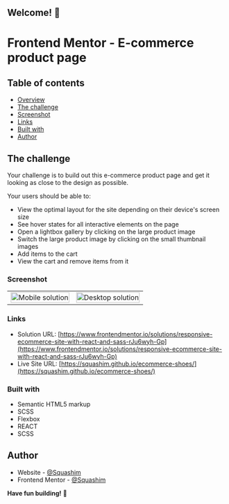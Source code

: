 ## Welcome! 👋

# Frontend Mentor - E-commerce product page

## Table of contents

- [Overview](#overview)
- [The challenge](#the-challenge)
- [Screenshot](#screenshot) 
- [Links](#links)
- [Built with](#built-with)
- [Author](#author)


## The challenge

Your challenge is to build out this e-commerce product page and get it looking as close to the design as possible.

Your users should be able to:

- View the optimal layout for the site depending on their device's screen size
- See hover states for all interactive elements on the page
- Open a lightbox gallery by clicking on the large product image
- Switch the large product image by clicking on the small thumbnail images
- Add items to the cart
- View the cart and remove items from it



### Screenshot

<table>
        <tr>
            <td>
                <img src="src/images/mobile.jpg"
                    alt="Mobile solution" title="Mobile solution" width="100%"/>
            </td>
            <td>
                <img src="src/images/desktop.jpg"
                    alt="Desktop solution" width="100%" title="Desktop solution"/>
            </td>
        </tr>
</table>

### Links

- Solution URL: [https://www.frontendmentor.io/solutions/responsive-ecommerce-site-with-react-and-sass-rJu6wyh-Gp](https://www.frontendmentor.io/solutions/responsive-ecommerce-site-with-react-and-sass-rJu6wyh-Gp)
- Live Site URL: [https://squashim.github.io/ecommerce-shoes/](https://squashim.github.io/ecommerce-shoes/)

### Built with

- Semantic HTML5 markup
- SCSS
- Flexbox
- REACT
- SCSS

## Author

- Website - [@Squashim](https://github.com/Squashim)
- Frontend Mentor - [@Squashim](https://www.frontendmentor.io/profile/Squashim)

**Have fun building!** 🚀
